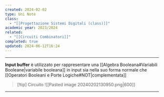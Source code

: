 ```yaml
---
created: 2024-02-02
type: Uni Note
class:
  - "[[Progettazione Sistemi Digitali (class)]]"
academic year: 2023/2024
related:
  - "[[Circuiti Combinatori]]"
completed: true
updated: 2024-06-12T16:24
---
```

---

**Input buffer** è utilizzato per rappresentare una [[Algebra Booleana#Variabili Booleane|variabile booleana]] in input sia nella suo forma normale che [[Operatori Booleani e Porte Logiche#NOT|complementata]]

>[!tip] Circuito
>![[Pasted image 20240202130950.png|600]]

---